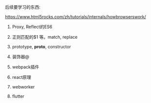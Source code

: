 



后续要学习的东西:

https://www.html5rocks.com/zh/tutorials/internals/howbrowserswork/


1. Proxy, Reflect的ES6
2. 正则匹配的$1 等。match, replace
3. prototype, __proto__, constructor
4. 装饰器@


3. webpack插件
4. react原理
5. webworker
6. flutter
